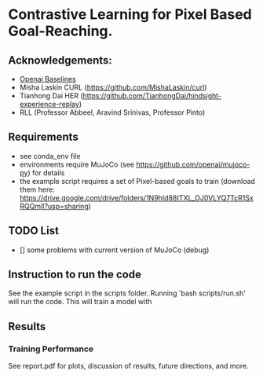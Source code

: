 # Contrastive Learning for Pixel Based Goal-Reaching.

## Acknowledgements:
- [Openai Baselines](https://github.com/openai/baselines)
- Misha Laskin CURL (https://github.com/MishaLaskin/curl)
- Tianhong Dai HER (https://github.com/TianhongDai/hindsight-experience-replay)
- RLL (Professor Abbeel, Aravind Srinivas, Professor Pinto)
## Requirements
- see conda_env file
- environments require MuJoCo (see https://github.com/openai/mujoco-py) for details
- the example script requires a set of Pixel-based goals to train (download them here: https://drive.google.com/drive/folders/1N9hId88tTXL_OJ0VLYQ7TcR1SxRQQmlI?usp=sharing)

## TODO List
- [] some problems with current version of MuJoCo (debug)

## Instruction to run the code
See the example script in the scripts folder. Running 'bash scripts/run.sh' will run the code. This will train a model with

## Results
### Training Performance
See report.pdf for plots, discussion of results, future directions, and more.
